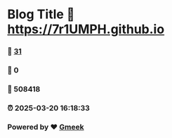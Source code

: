 # Blog Title :link: https://7r1UMPH.github.io 
### :page_facing_up: [31](https://7r1UMPH.github.io/tag.html) 
### :speech_balloon: 0 
### :hibiscus: 508418 
### :alarm_clock: 2025-03-20 16:18:33 
### Powered by :heart: [Gmeek](https://github.com/Meekdai/Gmeek)
